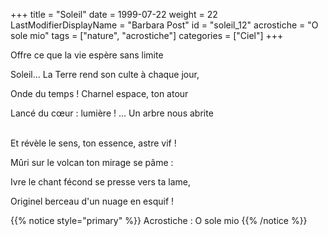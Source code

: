 +++
title = "Soleil"
date = 1999-07-22
weight = 22
LastModifierDisplayName = "Barbara Post"
id = "soleil_12"
acrostiche = "O sole mio"
tags = ["nature", "acrostiche"]
categories = ["Ciel"]
+++

Offre ce que la vie espère sans limite

Soleil... La Terre rend son culte à chaque jour,

Onde du temps ! Charnel espace, ton atour

Lancé du cœur : lumière ! ... Un arbre nous abrite

 \
Et révèle le sens, ton essence, astre vif !

Mûri sur le volcan ton mirage se pâme :

Ivre le chant fécond se presse vers ta lame,

Originel berceau d'un nuage en esquif !

{{% notice style="primary" %}}
Acrostiche : O sole mio
{{% /notice %}}
